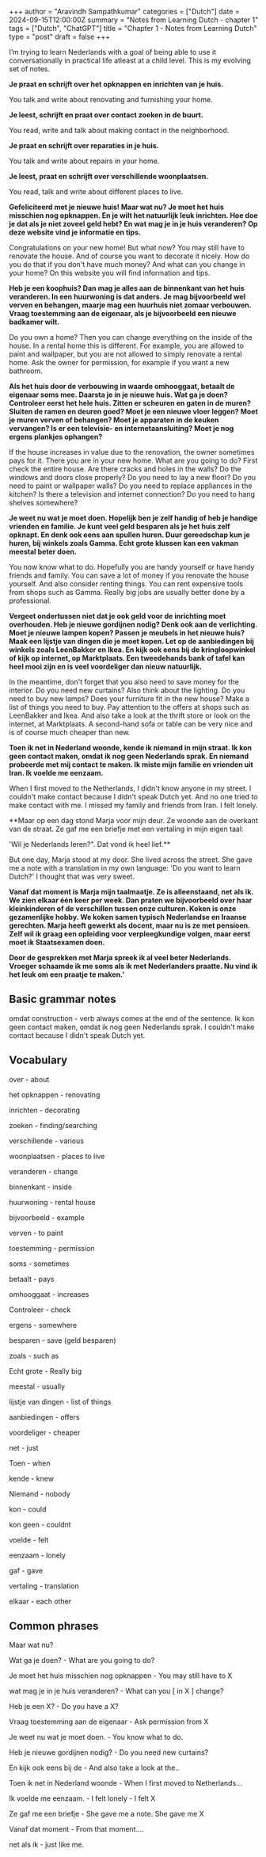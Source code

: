 +++
author = "Aravindh Sampathkumar"
categories = ["Dutch"]
date = 2024-09-15T12:00:00Z
summary = "Notes from Learning Dutch - chapter 1"
tags = ["Dutch", "ChatGPT"]
title = "Chapter 1 - Notes from Learning Dutch"
type = "post"
draft = false
+++

I’m trying to learn Nederlands with a goal of being able to use it conversationally in practical life atleast at a child level. This is my evolving set of notes. 

**Je praat en schrijft over het opknappen en inrichten van je huis.**

You talk and write about renovating and furnishing your home.

**Je leest, schrijft en praat over contact zoeken in de buurt.**

You read, write and talk about making contact in the neighborhood.

**Je praat en schrijft over reparaties in je huis.**

You talk and write about repairs in your home.

**Je leest, praat en schrijft over verschillende woonplaatsen.**

You read, talk and write about different places to live.

**Gefeliciteerd met je nieuwe huis! Maar wat nu? Je moet het huis misschien nog opknappen. En je wilt het natuurlijk leuk inrichten. Hoe doe je dat als je niet zoveel geld hebt? En wat mag je in je huis veranderen? Op deze website vind je informatie en tips.**

Congratulations on your new home! But what now? You may still have to renovate the house. And of course you want to decorate it nicely. How do you do that if you don't have much money? And what can you change in your home? On this website you will find information and tips.

**Heb je een koophuis? Dan mag je alles aan de binnenkant van het huis veranderen. In een huurwoning is dat anders. Je mag bijvoorbeeld wel verven en behangen, maarje mag een huurhuis niet zomaar verbouwen. Vraag toestemming aan de eigenaar, als je bijvoorbeeld een nieuwe badkamer wilt.**

Do you own a home? Then you can change everything on the inside of the house. In a rental home this is different. For example, you are allowed to paint and wallpaper, but you are not allowed to simply renovate a rental home. Ask the owner for permission, for example if you want a new bathroom.

**Als het huis door de verbouwing in waarde omhooggaat, betaalt de eigenaar soms mee.
Daarsta je in je nieuwe huis. Wat ga je doen? Controleer eerst het hele huis.
Zitten er scheuren en gaten in de muren? Sluiten de ramen en deuren goed?
Moet je een nieuwe vloer leggen? Moet je muren verven of behangen? Moet je apparaten in de keuken vervangen? Is er een televisie- en internetaansluiting?
Moet je nog ergens plankjes ophangen?**

If the house increases in value due to the renovation, the owner sometimes pays for it.
There you are in your new home. What are you going to do? First check the entire house.
Are there cracks and holes in the walls? Do the windows and doors close properly?
Do you need to lay a new floor? Do you need to paint or wallpaper walls? Do you need to replace appliances in the kitchen? Is there a television and internet connection?
Do you need to hang shelves somewhere?

**Je weet nu wat je moet doen. Hopelijk ben je zelf handig of heb je handige vrienden en familie. Je kunt veel geld besparen als je het huis zelf opknapt. En denk ook eens aan spullen huren. Duur gereedschap kun je huren, bij winkels zoals Gamma. Echt grote klussen kan een vakman meestal beter doen.**

You now know what to do. Hopefully you are handy yourself or have handy friends and family. You can save a lot of money if you renovate the house yourself. And also consider renting things. You can rent expensive tools from shops such as Gamma. Really big jobs are usually better done by a professional.

**Vergeet ondertussen niet dat je ook geld voor de inrichting moet overhouden.
Heb je nieuwe gordijnen nodig? Denk ook aan de verlichting. Moet je nieuwe lampen kopen? Passen je meubels in het nieuwe huis? Maak een lijstje van dingen die je moet kopen.
Let op de aanbiedingen bij winkels zoals LeenBakker en Ikea. En kijk ook eens bij de kringloopwinkel of kijk op internet, op Marktplaats. Een tweedehands bank of tafel kan heel mooi zijn en is veel voordeliger dan nieuw natuurlijk.**

In the meantime, don't forget that you also need to save money for the interior.
Do you need new curtains? Also think about the lighting. Do you need to buy new lamps? Does your furniture fit in the new house? Make a list of things you need to buy.
Pay attention to the offers at shops such as LeenBakker and Ikea. And also take a look at the thrift store or look on the internet, at Marktplaats. A second-hand sofa or table can be very nice and is of course much cheaper than new.

**Toen ik net in Nederland woonde, kende ik niemand in mijn straat. Ik kon geen contact maken, omdat ik nog geen Nederlands sprak. En niemand probeerde met mij contact te maken. Ik miste mijn familie en vrienden uit Iran. Ik voelde me eenzaam.**

When I first moved to the Netherlands, I didn't know anyone in my street. I couldn't make contact because I didn't speak Dutch yet. And no one tried to make contact with me. I missed my family and friends from Iran. I felt lonely.

**Maar op een dag stond Marja voor mijn deur. Ze woonde aan de overkant van de straat. Ze gaf me een briefje met een vertaling in mijn eigen taal:

'Wil je Nederlands leren?". Dat vond ik heel lief.**

But one day, Marja stood at my door. She lived across the street. She gave me a note with a translation in my own language:
'Do you want to learn Dutch?' I thought that was very sweet.


**Vanaf dat moment is Marja mijn taalmaatje. Ze is alleenstaand, net als ik. We zien elkaar één keer per week. Dan praten we bijvoorbeeld over haar kleinkinderen of de verschillen tussen onze culturen. Koken is onze gezamenlijke hobby. We koken samen typisch Nederlandse en Iraanse gerechten. Marja heeft gewerkt als docent, maar nu is ze met pensioen. Zelf wil ik graag een opleiding voor verpleegkundige volgen, maar eerst moet ik Staatsexamen doen.**



**Door de gesprekken met Marja spreek ik al veel beter Nederlands. Vroeger schaamde ik me soms als ik met Nederlanders praatte. Nu vind ik het leuk om een praatje te maken.'**



## Basic grammar notes
omdat construction - verb always comes at the end of the sentence.
Ik kon geen contact maken, omdat ik nog geen Nederlands sprak. 
I couldn't make contact because I didn't speak Dutch yet.

## Vocabulary
over - about

het opknappen - renovating

inrichten - decorating

zoeken - finding/searching

verschillende - various

woonplaatsen - places to live

veranderen - change

binnenkant - inside

huurwoning - rental house

bijvoorbeeld - example

verven - to paint

toestemming - permission

soms - sometimes

betaalt - pays

omhooggaat - increases

Controleer - check

ergens - somewhere

besparen - save (geld besparen)

zoals - such as

Echt grote - Really big

meestal - usually

lijstje van dingen - list of things

aanbiedingen - offers

voordeliger - cheaper

net - just

Toen - when

kende - knew

Niemand - nobody

kon - could

kon geen - couldnt

voelde - felt

eenzaam - lonely

gaf - gave

vertaling - translation

elkaar - each other



## Common phrases

Maar wat nu? 

Wat ga je doen? - What are you going to do?

Je moet het huis misschien nog opknappen - You may still have to X

wat mag je in je huis veranderen? - What can you [ in X ] change? 

Heb je een X? - Do you have a X?

Vraag toestemming aan de eigenaar - Ask permission from X

Je weet nu wat je moet doen. - You know what to do.

Heb je nieuwe gordijnen nodig? - Do you need new curtains? 

En kijk ook eens bij de - And also take a look at the..

Toen ik net in Nederland woonde - When I first moved to Netherlands...

Ik voelde me eenzaam. - I felt lonely - I felt X

Ze gaf me een briefje - She gave me a note. She gave me X

Vanaf dat moment  - From that moment….

net als ik - just like me.

